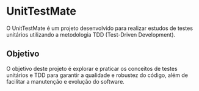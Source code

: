 # UnitTestMate

O UnitTestMate é um projeto desenvolvido para realizar estudos de testes unitários utilizando a metodologia TDD (Test-Driven Development).

## Objetivo

O objetivo deste projeto é explorar e praticar os conceitos de testes unitários e TDD para garantir a qualidade e robustez do código, além de facilitar a manutenção e evolução do software.
